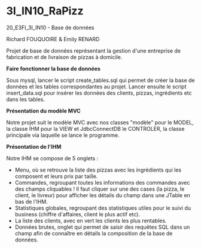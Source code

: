 # 3I_IN10_RaPizz
20_E3FI_3I_IN10 - Base de données

Richard FOUQUOIRE & Emily RENARD

Projet de base de données représentant la gestion d'une entreprise de fabrication et de livraison de pizzas à domicile.

**Faire fonctionner la base de données**

Sous mysql, lancer le script create_tables.sql qui permet de créer la base de données et les tables correspondantes au projet.
Lancer ensuite le script insert_data.sql pour insérer les données des clients, pizzas, ingrédients etc dans les tables.

**Présentation du modèle MVC**

Notre projet suit le modèle MVC avec nos classes "modèle" pour le MODEL, la classe IHM pour la VIEW et JdbcConnectDB le CONTROLER, la classe principale 
via laquelle se lance le programme.

**Présentation de l'IHM**

Notre IHM se compose de 5 onglets :
 - Menu, où se retrouve la liste des pizzas avec les ingrédients qui les composent et leurs prix par taille.
 - Commandes, regroupant toutes les informations des commandes avec des champs cliquables ! Il faut cliquer sur une des cases (la pizza, le client, le livreur) pour
 afficher les détails du champ dans une JTable en bas de l'IHM.
- Statistiques globales, regroupant des statistiques utiles pour le suivi du business (chiffre d'affaires, client le plus actif etc).
- La liste des clients, avec en vert les clients les plus rentables.
- Données brutes, onglet qui permet de saisir des requêtes SQL dans un champ afin de connaître en détails la composition de la base de données.